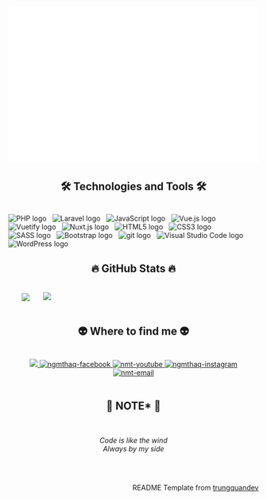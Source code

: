 <!-- Trungquandev -->
<a href="#" target="_blank">
  <img src="svg/trungquandev.svg" width="1200" alt="Click to see the source" />
</a>

<h2 align="center">🛠 Technologies and Tools 🛠</h2>
<br>
<!-- https://simpleicons.org/ -->
<span><img src="https://img.shields.io/badge/PHP-282C34?logo=php&logoColor=#777BB4" alt="PHP logo" title="php" height="25" /></span>
&nbsp;
<span><img src="https://img.shields.io/badge/Laravel-282C34?logo=laravel&logoColor=##FF2D20" alt="Laravel logo" title="laravel" height="25" /></span>
&nbsp;
<span><img src="https://img.shields.io/badge/JavaScript-282C34?logo=javascript&logoColor=F7DF1E" alt="JavaScript logo" title="JavaScript" height="25" /></span>
&nbsp;
<span><img src="https://img.shields.io/badge/Vue.js-282C34?logo=vue.js&logoColor=4FC08D" alt="Vue.js logo" title="Vue.js" height="25" /></span>
&nbsp;
<span><img src="https://img.shields.io/badge/Vuetify-282C34?logo=vuetify&logoColor=4FC08D" alt="Vuetify logo" title="Vuetify" height="25" /></span>
&nbsp;
<span><img src="https://img.shields.io/badge/Nuxt.js-282C34?logo=nuxt.js&logoColor=4FC08D" alt="Nuxt.js logo" title="Nuxt.js" height="25" /></span>
&nbsp;
<span><img src="https://img.shields.io/badge/HTML5-282C34?logo=html5&logoColor=E34F26" alt="HTML5 logo" title="HTML5" height="25" /></span>
&nbsp;
<span><img src="https://img.shields.io/badge/CSS3-282C34?logo=css3&logoColor=1572B6" alt="CSS3 logo" title="CSS3" height="25" /></span>
&nbsp;
<span><img src="https://img.shields.io/badge/Sass-282C34?logo=sass&logoColor=CC6699" alt="SASS logo" title="SCSS" height="25" /></span>
&nbsp;
<span><img src="https://img.shields.io/badge/Bootstrap-282C34?logo=bootstrap&logoColor=7952B3" alt="Bootstrap logo" title="Bootstrap" height="25" /></span>
&nbsp;
<span><img src="https://img.shields.io/badge/git-282C34?logo=git&logoColor=F05032" alt="git logo" title="git" height="25" /></span>
&nbsp;
<span><img src="https://img.shields.io/badge/VS%20Code-282C34?logo=visual-studio-code&logoColor=007ACC" alt="Visual Studio Code logo" title="Visual Studio Code" height="25" /></span>
&nbsp;
<span><img src="https://img.shields.io/badge/WordPress-282C34?logo=wordPress&logoColor=21759B" alt="WordPress logo" title="WordPress" height="25" /></span>
&nbsp;

<br>

<h2 align="center">🔥 GitHub Stats 🔥</h2>
<!-- https://github.com/anuraghazra/github-readme-stats -->
<br>
<div></div>
<div align=center>
  <a href="#" title="ngmthaq">
    <img width="315" align="center" src="https://github-readme-stats.vercel.app/api/top-langs/?username=ngmthaq&hide=c%23,powershell,Mathematica,Ruby,Objective-C,Objective-C%2b%2b,Cuda&title_color=61dafb&text_color=ffffff&icon_color=61dafb&bg_color=20232a&langs_count=8&layout=compact&border_color=61dafb&hide_border=true" />
  </a>
  <a href="#" title="ngmthaq">
    <img align="right" width="434" src="https://github-readme-stats.vercel.app/api?username=ngmthaq&show_icons=true&theme=react&border_color=61dafb&hide_border=true" />
  </a>
<br>
</div>
<br>
<div></div>
<h2 align="center">👽 Where to find me 👽</h2>
<br>
<!-- https://icons8.com -->
<div align="center">
  <a href="https://ngmthaq.github.io" target="blank">
    <img src="https://img.icons8.com/bubbles/100/000000/external-link.png"/>
  </a>
  <a href="https://facebook.com/ngmthaq" target="blank">
    <img src="https://img.icons8.com/bubbles/100/000000/facebook-new.png" alt="ngmthaq-facebook" />
  </a>
  <a href="https://www.youtube.com/channel/UCUNU6rz5SBRBU0y61UYSF_A" target="blank">
    <img src="https://img.icons8.com/bubbles/100/000000/youtube-squared.png" alt="nmt-youtube" />
  </a>
  <!-- <a href="https://www.linkedin.com/in/trungquandev" target="blank">
    <img src="https://img.icons8.com/bubbles/100/000000/linkedin.png" alt="trungquandev-linkedin" />
  </a> -->
  <a href="https://instagram.com/ngmthaq" target="blank">
    <img src="https://img.icons8.com/bubbles/100/000000/instagram.png" alt="ngmthaq-instagram" />
  </a>
  <a href="mailto:nguyenmanhthang2000.fb@gmail.com" target="top">
    <img src="https://img.icons8.com/bubbles/100/000000/apple-mail.png" alt="nmt-email" />
  </a>
</div>

<br>

<h2 align="center">📑 NOTE* 📑</h2>
<br>
<p align="center">
        <i>Code is like the wind</i> <br>
        <i>Always by my side</i>
</p>
<br>
<h2 align="center"></h2>
<!-- https://github.com/shravan20/github-readme-quotes -->
<div align="right">

README Template from [trungquandev](https://www.youtube.com/channel/UCult29299HdljjfqJcok3Bg)

</div>

